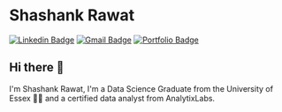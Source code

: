 # Shashank Rawat  
[![Linkedin Badge](https://img.shields.io/badge/-ShashankRawat-blue?style=flat-square&logo=Linkedin&logoColor=white&link=https://www.linkedin.com/in/shashankrawat28/)](https://www.linkedin.com/in/shashankrawat28/) 
[![Gmail Badge](https://img.shields.io/badge/-shashank.rawat28@gmail.com-c14438?style=flat-square&logo=Gmail&logoColor=white&link=mailto:shashank.rawat28@gmail.com)](mailto:shashank.rawat28@gmail.com)
[![Portfolio Badge](https://img.shields.io/badge/-shashank_rawat.github.io-orange?style=flat-square&logo=html5&logoColor=white&link=https://shashank_rawat.github.io)](https://shashank_rawat.github.io)

## Hi there 👋 
I'm Shashank Rawat, I'm a Data Science Graduate from the University of Essex 👨‍💻 and a certified data analyst from AnalytixLabs. 





<!--
**Shashank-Rawat/Shashank-Rawat** is a ✨ _special_ ✨ repository because its `README.md` (this file) appears on your GitHub profile.

Here are some ideas to get you started:

- 🔭 I’m currently working on ...
- 🌱 I’m currently learning ...
- 👯 I’m looking to collaborate on ...
- 🤔 I’m looking for help with ...
- 💬 Ask me about ...
- 📫 How to reach me: ...
- 😄 Pronouns: ...
- ⚡ Fun fact: ...
-->
